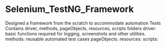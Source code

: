 # Selenium_TestNG_Framework
Designed a framework from the scratch to accommodate automation Tests
Contains driver, methods, pageObjects, resources, scripts folders
driver: basic functions required for logging, screenshots and other utilities.
methods: reusable automated test cases
pageObjects: 
resources:
scripts:
